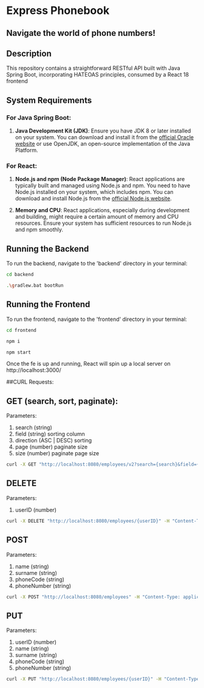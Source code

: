 # Express Phonebook

## Navigate the world of phone numbers!

## Description

This repository contains a straightforward RESTful API built with Java Spring Boot, incorporating HATEOAS principles, consumed by a React 18 frontend


## System Requirements

### For Java Spring Boot:

1. **Java Development Kit (JDK)**: Ensure you have JDK 8 or later installed on your system. You can download and install it from the [official Oracle website](https://www.oracle.com/java/technologies/javase-jdk11-downloads.html) or use OpenJDK, an open-source implementation of the Java Platform.

### For React:

1. **Node.js and npm (Node Package Manager)**: React applications are typically built and managed using Node.js and npm. You need to have Node.js installed on your system, which includes npm. You can download and install Node.js from the [official Node.js website](https://nodejs.org/).

2. **Memory and CPU**: React applications, especially during development and building, might require a certain amount of memory and CPU resources. Ensure your system has sufficient resources to run Node.js and npm smoothly.

## Running the Backend

To run the backend, navigate to the 'backend' directory in your terminal:

```bash
cd backend
```
```bash
.\gradlew.bat bootRun
```

## Running the Frontend

To run the frontend, navigate to the 'frontend' directory in your terminal:

```bash
cd frontend
```

```bash
npm i
```

```bash
npm start
```
Once the fe is up and running, React will spin up a local server on http://localhost:3000/


##CURL Requests:

## GET (search, sort, paginate):
Parameters:
1. search (string)
2. field (string) sorting column
3. direction (ASC |  DESC) sorting
4. page (number) paginate size
5. size (number) paginate page size

```bash
curl -X GET "http://localhost:8080/employees/v2?search={search}&field={field}&direction={direction}&size={size}&page={page}" -H "Content-Type: application/json"
```

## DELETE
Parameters:
1. userID (number)

```bash
curl -X DELETE "http://localhost:8080/employees/{userID}" -H "Content-Type: application/json"
```

## POST
Parameters:
1. name (string)
2. surname (string)
3. phoneCode (string)
4. phoneNumber (string)

```bash
curl -X POST "http://localhost:8080/employees" -H "Content-Type: application/json" -d "{\"name\": \"{name}\", \"surname\": \"{surname}\", \"phoneCode\": \"{phoneCode}\", \"phoneNumber\": \"{phoneNumber}\"}"
```

## PUT
Parameters:
1. userID (number)
2. name (string)
3. surname (string)
4. phoneCode (string)
5. phoneNumber (string)

```bash
curl -X PUT "http://localhost:8080/employees/{userID}" -H "Content-Type: application/json" -d "{\"name\": \"{name}\", \"surname\": \"{surname}\", \"phoneCode\": \"{phoneCode}\", \"phoneNumber\": \"{phoneNumber}\"}"
```
